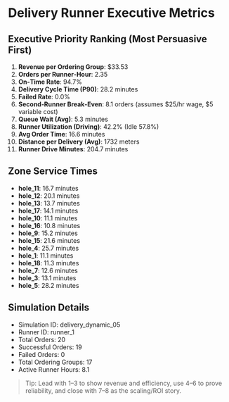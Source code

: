 # Delivery Runner Executive Metrics

## Executive Priority Ranking (Most Persuasive First)
1. **Revenue per Ordering Group**: $33.53
2. **Orders per Runner‑Hour**: 2.35
3. **On‑Time Rate**: 94.7%
4. **Delivery Cycle Time (P90)**: 28.2 minutes
5. **Failed Rate**: 0.0%
6. **Second‑Runner Break‑Even**: 8.1 orders (assumes $25/hr wage, $5 variable cost)
7. **Queue Wait (Avg)**: 5.3 minutes
8. **Runner Utilization (Driving)**: 42.2% (Idle 57.8%)
9. **Avg Order Time**: 16.6 minutes
10. **Distance per Delivery (Avg)**: 1732 meters
11. **Runner Drive Minutes**: 204.7 minutes

## Zone Service Times
- **hole_11**: 16.7 minutes
- **hole_12**: 20.1 minutes
- **hole_13**: 13.7 minutes
- **hole_17**: 14.1 minutes
- **hole_10**: 11.1 minutes
- **hole_16**: 10.8 minutes
- **hole_9**: 15.2 minutes
- **hole_15**: 21.6 minutes
- **hole_4**: 25.7 minutes
- **hole_1**: 11.1 minutes
- **hole_18**: 11.3 minutes
- **hole_7**: 12.6 minutes
- **hole_3**: 13.1 minutes
- **hole_5**: 28.2 minutes


## Simulation Details
- Simulation ID: delivery_dynamic_05
- Runner ID: runner_1
- Total Orders: 20
- Successful Orders: 19
- Failed Orders: 0
- Total Ordering Groups: 17
- Active Runner Hours: 8.1

> Tip: Lead with 1–3 to show revenue and efficiency, use 4–6 to prove reliability, and close with 7–8 as the scaling/ROI story.
